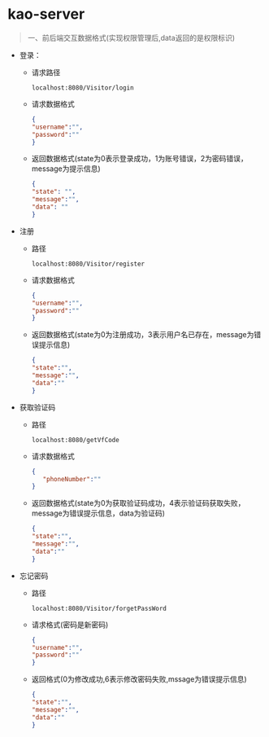 # kao-server

> 一、前后端交互数据格式(实现权限管理后,data返回的是权限标识)

- 登录：

  - 请求路径

    ```http
    localhost:8080/Visitor/login
    ```

  - 请求数据格式

    ```json
    {
    "username":"",
    "password":""
    }
    ```

  - 返回数据格式(state为0表示登录成功，1为账号错误，2为密码错误，message为提示信息)

    ```json
    {
    "state": "",      
    "message":"",	   
    "data": ""        
    }
    ```

- 注册

  - 路径

    ```http
    localhost:8080/Visitor/register
    ```

  - 请求数据格式

    ```json
    {
    "username":"",
    "password":""
    }
    ```

  - 返回数据格式(state为0为注册成功，3表示用户名已存在，message为错误提示信息)

    ```json
    {
    "state":"",     
    "message":"",	  
    "data":""         
    }
    ```

- 获取验证码

  - 路径

    ```http
    localhost:8080/getVfCode
    ```

  - 请求数据格式

    ```json
    {
       "phoneNumber":""
    }
    ```

  - 返回数据格式(state为0为获取验证码成功，4表示验证码获取失败，message为错误提示信息，data为验证码)

    ```json
    {
    "state":"",
    "message":"",
    "data":""
    }
    ```

    

- 忘记密码

  - 路径

    ```http
    localhost:8080/Visitor/forgetPassWord
    ```

  - 请求格式(密码是新密码)

    ```json
    {
    "username":"",
    "password":""
    }
    ```

  - 返回格式(0为修改成功,6表示修改密码失败,mssage为错误提示信息)

    ```json
    {
    "state":"",       
    "message":"",	   
    "data":""      
    }
    ```

    
